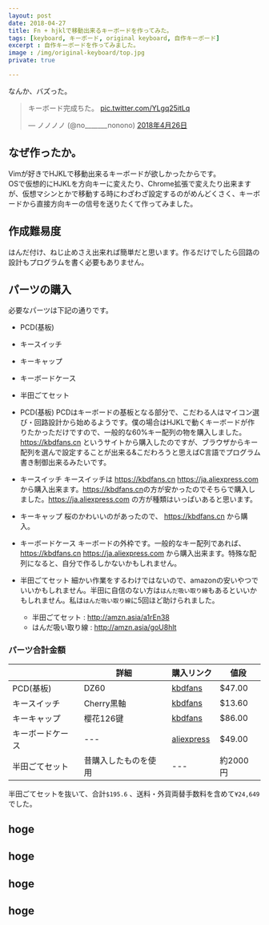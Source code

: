 ```yaml
---
layout: post
date: 2018-04-27
title: Fn + hjklで移動出来るキーボードを作ってみた。
tags: [keyboard, キーボード, original keyboard, 自作キーボード]
excerpt : 自作キーボードを作ってみました。
image : /img/original-keyboard/top.jpg
private: true

---
```

なんか、バズった。  
<blockquote class="twitter-tweet" data-lang="ja"><p lang="ja" dir="ltr">キーボード完成ちた。 <a href="https://t.co/YLgq25itLq">pic.twitter.com/YLgq25itLq</a></p>&mdash; ノノノノ (@no_______nonono) <a href="https://twitter.com/no_______nonono/status/989303420845572097?ref_src=twsrc%5Etfw">2018年4月26日</a></blockquote>
<script async src="https://platform.twitter.com/widgets.js" charset="utf-8"></script>


## なぜ作ったか。
Vimが好きでHJKLで移動出来るキーボードが欲しかったからです。  
OSで仮想的にHJKLを方向キーに変えたり、Chrome拡張で変えたり出来ますが、仮想マシンとかで移動する時にわざわざ設定するのがめんどくさく、キーボードから直接方向キーの信号を送りたくて作ってみました。  

## 作成難易度
はんだ付け、ねじ止めさえ出来れば簡単だと思います。作るだけでしたら回路の設計もプログラムを書く必要もありません。

## パーツの購入
必要なパーツは下記の通りです。  
- PCD(基板)
- キースイッチ
- キーキャップ
- キーボードケース
- 半田ごてセット

- PCD(基板)
 PCDはキーボードの基板となる部分で、こだわる人はマイコン選び・回路設計から始めるようです。僕の場合はHJKLで動くキーボードが作りたかっただけですので、一般的な60%キー配列の物を購入しました。<https://kbdfans.cn> というサイトから購入したのですが、ブラウザからキー配列を選んで設定することが出来る&こだわろうと思えばC言語でプログラム書き制御出来るみたいです。  
- キースイッチ
 キースイッチは <https://kbdfans.cn> <https://ja.aliexpress.com> から購入出来ます。<https://kbdfans.cn>の方が安かったのでそちらで購入しました。<https://ja.aliexpress.com> の方が種類はいっぱいあると思います。  
- キーキャップ
 桜のかわいいのがあったので、 <https://kbdfans.cn> から購入。
- キーボードケース
 キーボードの外枠です。一般的なキー配列であれば、<https://kbdfans.cn> <https://ja.aliexpress.com> から購入出来ます。特殊な配列になると、自分で作るしかないかもしれません。
- 半田ごてセット
 細かい作業をするわけではないので、amazonの安いやつでいいかもしれません。半田に自信のない方は`はんだ吸い取り線`もあるといいかもしれません。私は`はんだ吸い取り線`に5回ほど助けられました。
  - 半田ごてセット : <http://amzn.asia/a1rEn38>
  - はんだ吸い取り線 : <http://amzn.asia/goU8hlt>

### パーツ合計金額

|   | 詳細  | 購入リンク | 値段 |
| ---- | ---- | ---- | ---- |
|  PCD(基板)  |  DZ60  |  [kbdfans](https://kbdfans.cn/products/dz60-60-pcb) | $47.00 |
|  キースイッチ  |  Cherry黒軸  | [kbdfans](https://kbdfans.cn/products/switch-68-cherry-gateron-zealio) | $13.60 |
|  キーキャップ  |  樱花126键  | [kbdfans](https://kbdfans.cn/products/cherry-profile-sakura-keycaps-126keys) | $86.00 |
|  キーボードケース  |  ---  | [aliexpress](https://ja.aliexpress.com/item/GH60-60-faceu/32834509210.html) | $49.00 |
|  半田ごてセット  | 昔購入したものを使用  | --- | 約2000円|
半田ごてセットを抜いて、合計`$195.6` 、送料・外貨両替手数料を含めて`¥24,649`でした。

## hoge
## hoge
## hoge
## hoge
